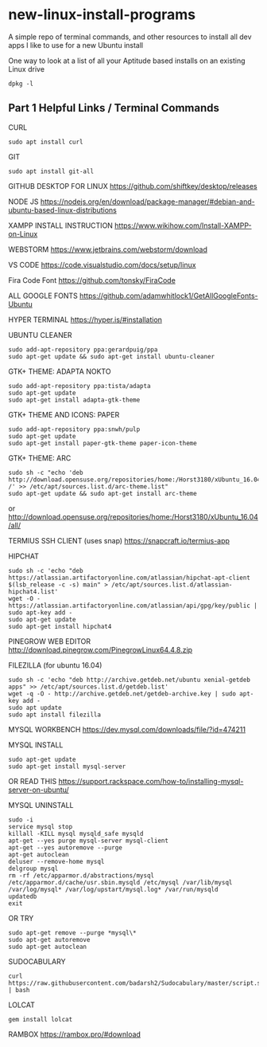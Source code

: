 # new-linux-install-programs
A simple repo of terminal commands, and other resources to install all dev apps I like to use for a new Ubuntu install

One way to look at a list of all your Aptitude based installs on an existing Linux drive
```
dpkg -l
```

## Part 1 Helpful Links / Terminal Commands

CURL
```
sudo apt install curl
```

GIT
```
sudo apt install git-all
```

GITHUB DESKTOP FOR LINUX
https://github.com/shiftkey/desktop/releases

NODE JS
https://nodejs.org/en/download/package-manager/#debian-and-ubuntu-based-linux-distributions

XAMPP INSTALL INSTRUCTION
https://www.wikihow.com/Install-XAMPP-on-Linux

WEBSTORM
https://www.jetbrains.com/webstorm/download

VS CODE
https://code.visualstudio.com/docs/setup/linux

Fira Code Font
https://github.com/tonsky/FiraCode

ALL GOOGLE FONTS
https://github.com/adamwhitlock1/GetAllGoogleFonts-Ubuntu

HYPER TERMINAL
https://hyper.is/#installation

UBUNTU CLEANER
```
sudo add-apt-repository ppa:gerardpuig/ppa
sudo apt-get update && sudo apt-get install ubuntu-cleaner
```

GTK+ THEME: ADAPTA NOKTO
```
sudo add-apt-repository ppa:tista/adapta
sudo apt-get update
sudo apt-get install adapta-gtk-theme
```

GTK+ THEME AND ICONS: PAPER
```
sudo add-apt-repository ppa:snwh/pulp
sudo apt-get update
sudo apt-get install paper-gtk-theme paper-icon-theme
```

GTK+ THEME: ARC
```
sudo sh -c "echo 'deb http://download.opensuse.org/repositories/home:/Horst3180/xUbuntu_16.04/ /' >> /etc/apt/sources.list.d/arc-theme.list"
sudo apt-get update && sudo apt-get install arc-theme
```
or
http://download.opensuse.org/repositories/home:/Horst3180/xUbuntu_16.04/all/

TERMIUS SSH CLIENT (uses snap)
https://snapcraft.io/termius-app

HIPCHAT
```
sudo sh -c 'echo "deb https://atlassian.artifactoryonline.com/atlassian/hipchat-apt-client $(lsb_release -c -s) main" > /etc/apt/sources.list.d/atlassian-hipchat4.list'
wget -O - https://atlassian.artifactoryonline.com/atlassian/api/gpg/key/public | sudo apt-key add -
sudo apt-get update
sudo apt-get install hipchat4
```
PINEGROW WEB EDITOR
http://download.pinegrow.com/PinegrowLinux64.4.8.zip

FILEZILLA (for ubuntu 16.04)
```
sudo sh -c 'echo "deb http://archive.getdeb.net/ubuntu xenial-getdeb apps" >> /etc/apt/sources.list.d/getdeb.list'
wget -q -O - http://archive.getdeb.net/getdeb-archive.key | sudo apt-key add -
sudo apt update
sudo apt install filezilla
```

MYSQL WORKBENCH
https://dev.mysql.com/downloads/file/?id=474211

MYSQL INSTALL
```
sudo apt-get update
sudo apt-get install mysql-server
```
OR READ THIS
https://support.rackspace.com/how-to/installing-mysql-server-on-ubuntu/

MYSQL UNINSTALL
```
sudo -i
service mysql stop
killall -KILL mysql mysqld_safe mysqld
apt-get --yes purge mysql-server mysql-client
apt-get --yes autoremove --purge
apt-get autoclean
deluser --remove-home mysql
delgroup mysql
rm -rf /etc/apparmor.d/abstractions/mysql /etc/apparmor.d/cache/usr.sbin.mysqld /etc/mysql /var/lib/mysql /var/log/mysql* /var/log/upstart/mysql.log* /var/run/mysqld
updatedb
exit
```
OR TRY
```
sudo apt-get remove --purge *mysql\*
sudo apt-get autoremove
sudo apt-get autoclean
```
SUDOCABULARY
```
curl https://raw.githubusercontent.com/badarsh2/Sudocabulary/master/script.sh | bash
```
LOLCAT
```
gem install lolcat
```
RAMBOX
https://rambox.pro/#download






